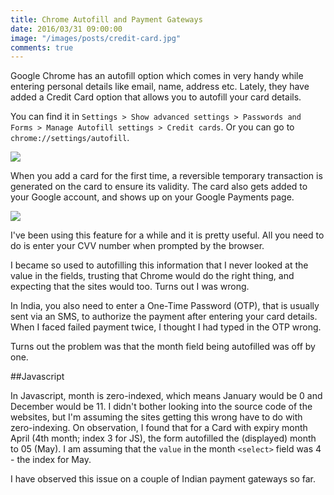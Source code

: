 ```yaml
---
title: Chrome Autofill and Payment Gateways
date: 2016/03/31 09:00:00
image: "/images/posts/credit-card.jpg"
comments: true
---
```

Google Chrome has an autofill option which comes in very handy while entering personal details like email, name, address etc. Lately, they have added a Credit Card option that allows you to autofill your card details. 

You can find it in `Settings > Show advanced settings > Passwords and Forms > Manage Autofill settings > Credit cards`. Or you can go to `chrome://settings/autofill`.

![](/media/posts/card-autofill.jpg)

When you add a card for the first time, a reversible temporary transaction is generated on the card to ensure its validity. The card also gets added to your Google account, and shows up on your Google Payments page.

![](/media/posts/card-wallet.jpg)

I've been using this feature for a while and it is pretty useful. All you need to do is enter your CVV number when prompted by the browser.

I became so used to autofilling this information that I never looked at the value in the fields, trusting that Chrome would do the right thing, and expecting that the sites would too. Turns out I was wrong.

In India, you also need to enter a One-Time Password (OTP), that is usually sent via an SMS, to authorize the payment after entering your card details. When I faced failed payment twice, I thought I had typed in the OTP wrong.

Turns out the problem was that the month field being autofilled was off by one.

##Javascript

In Javascript, month is zero-indexed, which means January would be 0 and December would be 11. I didn't bother looking into the source code of the websites, but I'm assuming the sites getting this wrong have to do with zero-indexing. On observation, I found that for a Card with expiry month April (4th month; index 3 for JS), the form autofilled the (displayed) month to 05 (May). I am assuming that the `value` in the month `<select>` field was 4 - the index for May.

I have observed this issue on a couple of Indian payment gateways so far.